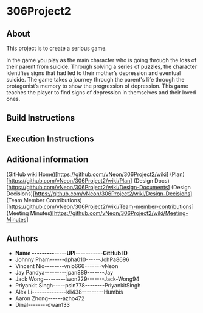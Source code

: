 # 306Project2

## About
This project is to create a serious game.

In the game you play as the main character who is going through the loss of their parent from suicide. Through solving a series of puzzles, the character identifies signs that had led to their mother’s depression and eventual suicide. The game takes a journey through the parent's life through the protagonist’s memory to show the progression of depression. This game teaches the player to find signs of depression in themselves and their loved ones.

## Build Instructions

## Execution Instructions

## Aditional information

(GitHub wiki Home)[https://github.com/vNeon/306Project2/wiki]
(Plan)[https://github.com/vNeon/306Project2/wiki/Plan]
(Design Docs)[https://github.com/vNeon/306Project2/wiki/Design-Documents]
(Design Decisions)[https://github.com/vNeon/306Project2/wiki/Design-Decisions]
(Team Member Contributions)[https://github.com/vNeon/306Project2/wiki/Team-member-contributions]
(Meeting Minutes)[https://github.com/vNeon/306Project2/wiki/Meeting-Minutes]



## Authors
* **Name --------------UPI-----------GitHub ID**
* Johnny Pham------dpha010------JohPa8696
* Vincent Nio--------vnio666-------vNeon
* Jay Pandya---------jpan889-------Jay
* Jack Wong---------lwon229-------Jack-Wong94
* Priyankit Singh-----psin778--------PriyankitSingh
* Alex Li--------------kli438---------Humbis
* Aaron Zhong------azho472                    
* Dinal--------dwan133    
